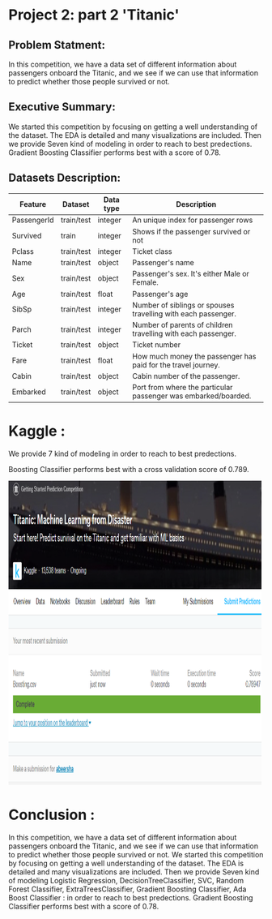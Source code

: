  # Project 2: part 2 'Titanic'
 ## Problem Statment:
 In this competition, we have a data set of different information about passengers onboard the Titanic,
 and we see if we can use that information to predict whether those people survived or not.
 ## Executive Summary:
 We started this competition by focusing on getting a well understanding of the dataset.
 The EDA is detailed and many visualizations are included. Then we provide Seven kind of modeling in order to reach to best predections.
 Gradient Boosting Classifier performs best with a score of 0.78.
 
 ## Datasets Description:
 
 
|Feature | Dataset |Data type | Description |
|---|---|---|---|
|PassengerId  | train/test|integer| An unique index for passenger rows|
|Survived |train|integer| Shows if the passenger survived or not|
|Pclass |train/test|integer|Ticket class|
|Name |train/test|object|Passenger's name|
|Sex |train/test|object|Passenger's sex. It's either Male or Female. |
|Age |train/test|float|Passenger's age|
|SibSp |train/test| integer|Number of siblings or spouses travelling with each passenger.|
|Parch  |train/test|integer|Number of parents of children travelling with each passenger.|
|Ticket  |train/test| object|Ticket number |
|Fare  |train/test|float|How much money the passenger has paid for the travel journey.|
|Cabin  |train/test|object|Cabin number of the passenger.|
|Embarked |train/test| object|Port from where the particular passenger was embarked/boarded.|




# Kaggle :
<p>We provide 7 kind of modeling in order to reach to best predections.</p>
<p>Boosting Classifier performs best with a cross validation score of 0.789.</p> 
<img src="image.PNG" alt="rig result" width="500" height="600">


# Conclusion :

In this competition, we have a data set of different information about passengers onboard the Titanic,
and we see if we can use that information to predict whether those people survived or not.
We started this competition by focusing on getting a well understanding of the dataset. 
The EDA is detailed and many visualizations are included. Then we provide Seven kind of modeling Logistic Regression,
DecisionTreeClassifier, SVC, Random Forest Classifier, ExtraTreesClassifier, Gradient Boosting Classifier, Ada Boost Classifier :
in order to reach to best predections. Gradient Boosting Classifier performs best with a score of 0.78.

